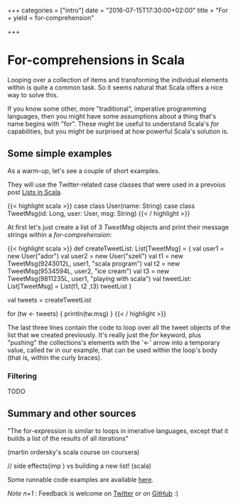 +++
categories = ["intro"]
date = "2016-07-15T17:30:00+02:00"
title = "For + yield = for-comprehension"

+++

# For-comprehensions in Scala

Looping over a collection of items and transforming the individual elements within 
is quite a common task. So it seems natural that Scala offers a nice way to solve this.

If you know some other, more "traditional", imperative programming languages, then you might have some 
assumptions about a thing that's name begins with "for". These might be useful to understand Scala's _for_ capabilities,
but you might be surprised at how powerful Scala's solution is.

## Some simple examples 

As a warm-up, let's see a couple of short examples. 

They will use the Twitter-related case classes that were used in a prevoius post
<a href='{{< relref "post/lists.md" >}}'>Lists in Scala</a>.

{{< highlight scala >}}
  case class User(name: String)
  case class TweetMsg(id: Long, user: User, msg: String)
{{< / highlight >}}

At first let's just create a list of 3 _TweetMsg_ objects and print their message strings
within a _for-comprehension_:

{{< highlight scala >}}
def createTweetList: List[TweetMsg] = {
  val user1 = new User("ador")
  val user2 = new User("szeli")
  val t1 = new TweetMsg(9243012L, user1, "scala program")
  val t2 = new TweetMsg(9534594L, user2, "ice cream")
  val t3 = new TweetMsg(9811235L, user1, "playing with scala")
  val tweetList: List[TweetMsg] = List(t1, t2 ,t3)
  tweetList
}

val tweets = createTweetList

for (tw <- tweets) {
  println(tw.msg)
}
{{< / highlight >}}

The last three lines contain the code to loop over all the tweet objects of the list that we created previously.
It's really just the _for_ keyword, plus "pushing" the collections's elements with the '<-' arrow into a temporary
value, called _tw_ in our example,
that can be used within the loop's body (that is, within the curly braces).

### Filtering

TODO

## Summary and other sources


"The for-expression is similar to loops in imerative languages, except that it builds a list of the results of all iterations"

(martin ordersky's scala course on coursera)

// side effects(imp ) vs building a new list! (scala)



Some runnable code examples are available [here](https://github.com/ador/scala-examples/tree/master/07_for_yield).


_Note n+1_ : Feedback is welcome on [Twitter](https://twitter.com/adorster) 
or on [GitHub](https://github.com/hands-on-scala/hands-on-scala.github.io/issues/4) :)
<!-- TODO create issue -->
